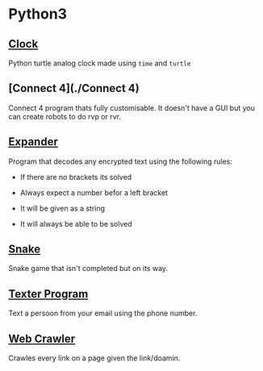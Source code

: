 # Python3

## [Clock](./Clock)
Python turtle analog clock made using ```time``` and ```turtle```

## [Connect 4](./Connect 4)
Connect 4 program thats fully customisable. It doesn't have a GUI but you can create robots to do rvp or rvr.

## [Expander](./Expander)
Program that decodes any encrypted text using the following rules:

 - If there are no brackets its solved

 - Always expect a number befor a left bracket 

 - It will be given as a string

 - It will always be able to be solved

## [Snake](./Snake)
Snake game that isn't completed but on its way.

## [Texter Program](./Texter%20Program)
Text a persoon from your email using the phone number.

## [Web Crawler](./Web%20Crawler)
Crawles every link on a page given the link/doamin.

